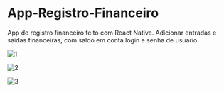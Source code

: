 # App-Registro-Financeiro
App de registro financeiro feito com React Native. Adicionar entradas e saidas financeiras, com saldo em conta login e senha de usuario

![1](https://user-images.githubusercontent.com/99923982/202921934-8068fc6c-5b23-480a-a312-d6ec40cbdcee.jpeg)

![2](https://user-images.githubusercontent.com/99923982/202921938-cca2c9b8-e1c2-4f42-80ca-2614cabe4f17.jpeg)

![3](https://user-images.githubusercontent.com/99923982/202921941-30c1330d-9929-4737-8bb7-687fab70eb71.jpeg)
